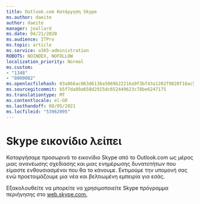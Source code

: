 ```yaml
---
title: Outlook.com Κατάργηση Skype
ms.author: daeite
author: daeite
manager: joallard
ms.date: 04/21/2020
ms.audience: ITPro
ms.topic: article
ms.service: o365-administration
ROBOTS: NOINDEX, NOFOLLOW
localization_priority: Normal
ms.custom:
- "1348"
- "8000082"
ms.openlocfilehash: 03a866ac063d6136a5069b22216a9f3bf43a1202f9020f16ac5edb7cf89ce9ba
ms.sourcegitcommit: b5f7da89a650d2915dc652449623c78be6247175
ms.translationtype: MT
ms.contentlocale: el-GR
ms.lasthandoff: 08/05/2021
ms.locfileid: "53962095"
---
```

# <a name="skype-icon-missing"></a>Skype εικονίδιο λείπει

Καταργήσαμε προσωρινά το εικονίδιο Skype από το Outlook.com ως μέρος μιας ανανέωσης σχεδίασης και μιας ενημέρωσης δυνατοτήτων που είμαστε ενθουσιασμένοι που θα το κάνουμε. Εκτιμούμε την υπομονή σας ενώ προετοιμάζουμε μια νέα και βελτιωμένη εμπειρία για εσάς.

Εξακολουθείτε να μπορείτε να χρησιμοποιείτε Skype πρόγραμμα περιήγησης στο [web.skype.com.](https://web.skype.com/)
